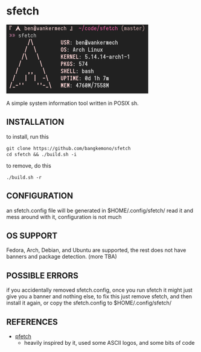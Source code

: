 # sfetch
![logo](https://github.com/bangkemono/sfetch/blob/master/thumb.png)

A simple system information tool written in POSIX sh.

## INSTALLATION
to install, run this
```
git clone https://github.com/bangkemono/sfetch
cd sfetch && ./build.sh -i
```

to remove, do this
```
./build.sh -r
```

## CONFIGURATION
an sfetch.config file will be generated in $HOME/.config/sfetch/ read it and mess around with it, configuration is not much

## OS SUPPORT
Fedora, Arch, Debian, and Ubuntu are supported, the rest does not have banners and package detection. (more TBA)

## POSSIBLE ERRORS 
if you accidentally removed sfetch.config, once you run sfetch it might just give you a banner and nothing else, 
to fix this just remove sfetch, and then install it again, or copy the sfetch.config to $HOME/.config/sfetch/ 

## REFERENCES
- [pfetch](https://github.com/dylanaraps/pfetch)
    - heavily inspired by it, used some ASCII logos, and some bits of code
